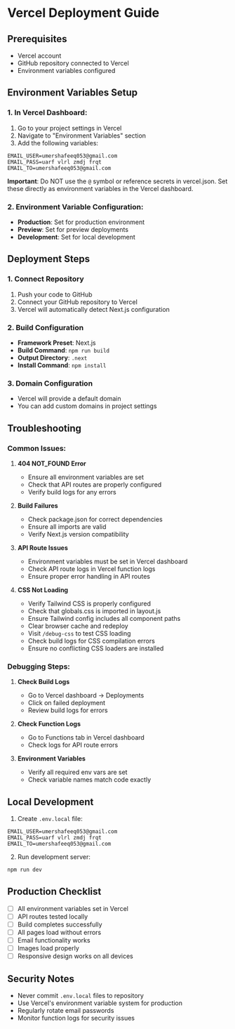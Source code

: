 # Vercel Deployment Guide

## Prerequisites
- Vercel account
- GitHub repository connected to Vercel
- Environment variables configured

## Environment Variables Setup

### 1. In Vercel Dashboard:
1. Go to your project settings in Vercel
2. Navigate to "Environment Variables" section
3. Add the following variables:

```
EMAIL_USER=umershafeeq053@gmail.com
EMAIL_PASS=uarf vlrl zmdj frqt
EMAIL_TO=umershafeeq053@gmail.com
```

**Important**: Do NOT use the `@` symbol or reference secrets in vercel.json. Set these directly as environment variables in the Vercel dashboard.

### 2. Environment Variable Configuration:
- **Production**: Set for production environment
- **Preview**: Set for preview deployments
- **Development**: Set for local development

## Deployment Steps

### 1. Connect Repository
1. Push your code to GitHub
2. Connect your GitHub repository to Vercel
3. Vercel will automatically detect Next.js configuration

### 2. Build Configuration
- **Framework Preset**: Next.js
- **Build Command**: `npm run build`
- **Output Directory**: `.next`
- **Install Command**: `npm install`

### 3. Domain Configuration
- Vercel will provide a default domain
- You can add custom domains in project settings

## Troubleshooting

### Common Issues:

1. **404 NOT_FOUND Error**
   - Ensure all environment variables are set
   - Check that API routes are properly configured
   - Verify build logs for any errors

2. **Build Failures**
   - Check package.json for correct dependencies
   - Ensure all imports are valid
   - Verify Next.js version compatibility

3. **API Route Issues**
   - Environment variables must be set in Vercel dashboard
   - Check API route logs in Vercel function logs
   - Ensure proper error handling in API routes

4. **CSS Not Loading**
   - Verify Tailwind CSS is properly configured
   - Check that globals.css is imported in layout.js
   - Ensure Tailwind config includes all component paths
   - Clear browser cache and redeploy
   - Visit `/debug-css` to test CSS loading
   - Check build logs for CSS compilation errors
   - Ensure no conflicting CSS loaders are installed

### Debugging Steps:

1. **Check Build Logs**
   - Go to Vercel dashboard → Deployments
   - Click on failed deployment
   - Review build logs for errors

2. **Check Function Logs**
   - Go to Functions tab in Vercel dashboard
   - Check logs for API route errors

3. **Environment Variables**
   - Verify all required env vars are set
   - Check variable names match code exactly

## Local Development

1. Create `.env.local` file:
```
EMAIL_USER=umershafeeq053@gmail.com
EMAIL_PASS=uarf vlrl zmdj frqt
EMAIL_TO=umershafeeq053@gmail.com
```

2. Run development server:
```bash
npm run dev
```

## Production Checklist

- [ ] All environment variables set in Vercel
- [ ] API routes tested locally
- [ ] Build completes successfully
- [ ] All pages load without errors
- [ ] Email functionality works
- [ ] Images load properly
- [ ] Responsive design works on all devices

## Security Notes

- Never commit `.env.local` files to repository
- Use Vercel's environment variable system for production
- Regularly rotate email passwords
- Monitor function logs for security issues
